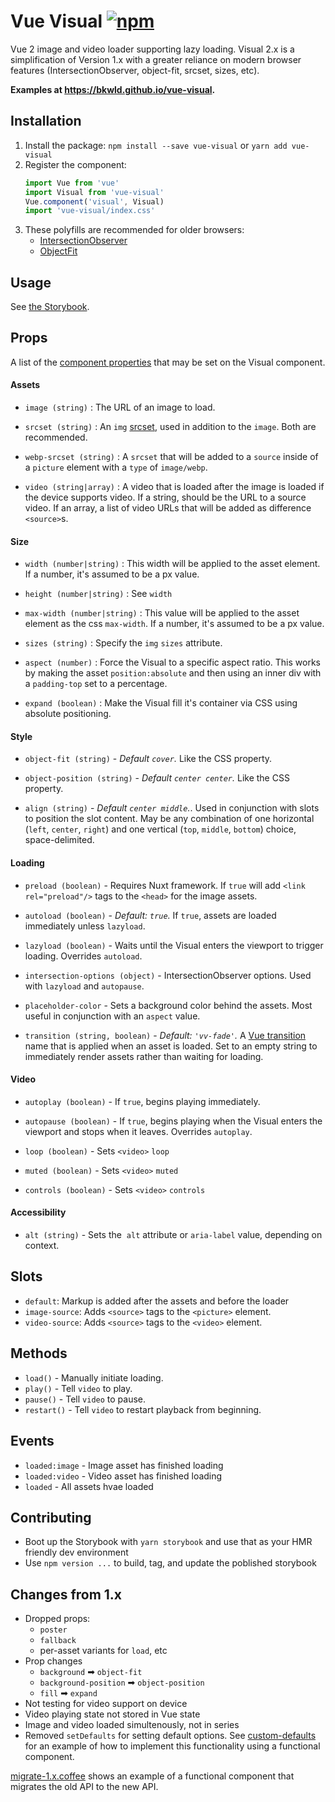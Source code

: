 # Vue Visual [![npm](https://img.shields.io/npm/v/vue-visual.svg)](https://www.npmjs.com/package/vue-visual)

Vue 2 image and video loader supporting lazy loading.  Visual 2.x is a simplification of Version 1.x with a greater reliance on modern browser features (IntersectionObserver, object-fit, srcset, sizes, etc).


**Examples at https://bkwld.github.io/vue-visual.**


## Installation

1. Install the package: `npm install --save vue-visual` or `yarn add vue-visual`
2. Register the component:
	```js
	import Vue from 'vue'
	import Visual from 'vue-visual'
	Vue.component('visual', Visual)
	import 'vue-visual/index.css'
	```
3. These polyfills are recommended for older browsers:
	- [IntersectionObserver](https://github.com/w3c/IntersectionObserver/tree/master/polyfill)
	- [ObjectFit](https://github.com/constancecchen/object-fit-polyfill)


## Usage

See [the Storybook](https://bkwld.github.io/vue-visual).

## Props

A list of the [component properties](http://vuejs.org/v2/guide/components.html#Props) that may be set on the Visual component.


#### Assets

- `image (string)` : The URL of an image to load.

- `srcset (string)` : An `img` [srcset](https://developer.mozilla.org/en-US/docs/Web/HTML/Element/img#attr-srcset), used in addition to the `image`.  Both are recommended.

- `webp-srcset (string)` : A `srcset` that will be added to a `source` inside of a `picture` element with a `type` of `image/webp`.

- `video (string|array)` : A video that is loaded after the image is loaded if the device supports video. If a string, should be the URL to a source video.  If an array, a list of video URLs that will be added as difference `<source>`s.

#### Size

- `width (number|string)` : This width will be applied to the asset element. If a number, it's assumed to be a px value.

- `height (number|string)` : See `width`

- `max-width (number|string)` : This value will be applied to the asset element as the css `max-width`. If a number, it's assumed to be a px value.

- `sizes (string)` : Specify the `img` `sizes` attribute.

- `aspect (number)` : Force the Visual to a specific aspect ratio.  This works by making the asset `position:absolute` and then using an inner div with a `padding-top` set to a percentage.

- `expand (boolean)` : Make the Visual fill it's container via CSS using absolute positioning.


#### Style

- `object-fit (string)` - *Default `cover`.* Like the CSS property.

- `object-position (string)` - *Default `center center`.*  Like the CSS property.

- `align (string)` - *Default `center middle`.*.  Used in conjunction with slots to position the slot content.  May be any combination of one horizontal (`left`, `center`, `right`) and one vertical (`top`, `middle`, `bottom`) choice, space-delimited.


#### Loading

- `preload (boolean)` - Requires Nuxt framework.  If `true` will add `<link rel="preload"/>` tags to the `<head>` for the image assets.

- `autoload (boolean)` - *Default: `true`.*  If `true`, assets are loaded immediately unless `lazyload`.

- `lazyload (boolean)` - Waits until the Visual enters the viewport to trigger loading.  Overrides `autoload`.

- `intersection-options (object)` - IntersectionObserver options. Used with `lazyload` and `autopause`.

- `placeholder-color` - Sets a background color behind the assets.  Most useful in conjunction with an `aspect` value.

- `transition (string, boolean)` -  *Default: `'vv-fade'`.*  A [Vue transition](http://vuejs.org/v2/guide/transitions.html) name that is applied when an asset is loaded. Set to an empty string to immediately render assets rather than waiting for loading.


#### Video

- `autoplay (boolean)` - If `true`, begins playing immediately.

- `autopause (boolean)` - If `true`, begins playing when the Visual enters the viewport and stops when it leaves.  Overrides `autoplay`.

- `loop (boolean)` - Sets `<video>` `loop`

- `muted (boolean)` - Sets `<video>` `muted`

- `controls (boolean)` - Sets `<video>` `controls`


#### Accessibility

- `alt (string)` - Sets the <img> `alt` attribute or `aria-label` value, depending on context.


## Slots

- `default`: Markup is added after the assets and before the loader
- `image-source`: Adds `<source>` tags to the `<picture>` element.
- `video-source`: Adds `<source>` tags to the `<video>` element.


## Methods

- `load()` - Manually initiate loading.
- `play()` - Tell `video` to play.
- `pause()` - Tell `video` to pause.
- `restart()` - Tell `video` to restart playback from beginning.

## Events

- `loaded:image` - Image asset has finished loading
- `loaded:video` - Video asset has finished loading
- `loaded` - All assets hvae loaded


## Contributing

- Boot up the Storybook with `yarn storybook` and use that as your HMR friendly dev environment
- Use `npm version ...` to build, tag, and update the poblished storybook

## Changes from 1.x

- Dropped props:
  - `poster`
  - `fallback`
  - per-asset variants for `load`, etc
- Prop changes
  - `background` ➡ `object-fit`
  - `background-position` ➡ `object-position`
  - `fill` ➡ `expand`
- Not testing for video support on device
- Video playing state not stored in Vue state
- Image and video loaded simultenously, not in series
- Removed `setDefaults` for setting default options.  See [custom-defaults](examples/custom-defaults.js) for an example of how to implement this functionality using a functional component.

[migrate-1.x.coffee](examples/migrate-1.x.coffee) shows an example of a functional component that migrates the old API to the new API.

